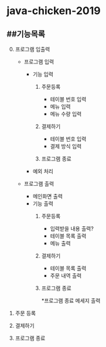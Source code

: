 # java-chicken-2019

##기능목록
-----
0. 프로그램 입출력
    * 프로그램 입력
        * 기능 입력
            1. 주문등록
                
                * 테이블 번호 입력
                * 메뉴 입력
                * 메뉴 수량 입력
                
            2. 결제하기
                    
                * 테이블 번호 입력
                * 결제 방식 입력
                    
            3. 프로그램 종료
         
         * 예외 처리
                
    * 프로그램 출력
        
        * 메인화면 출력
        * 기능 출력
            1. 주문등록
                         
                * 입력받을 내용 출력?   
                * 테이블 목록 출력
                * 메뉴 출력
                    
            2. 결제하기
                
                * 테이블 목록 출력
                * 주문 내역 출력
                
            3. 프로그램 종료
                
                *프로그램 종료 메세지 출력
                
    
1. 주문 등록

2. 결제하기

3. 프로그램 종료